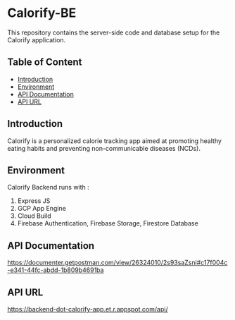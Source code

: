 # Calorify-BE

This repository contains the server-side code and database setup for the Calorify application.

## Table of Content

- [Introduction](#introduction)
- [Environment](#environment)
- [API Documentation](#api-documentation)
- [API URL](#api-url)


## Introduction

Calorify is a personalized calorie tracking app aimed at promoting healthy eating habits and preventing non-communicable diseases (NCDs).

## Environment

Calorify Backend runs with :
  1. Express JS
  2. GCP App Engine
  3. Cloud Build
  4. Firebase Authentication, Firebase Storage, Firestore Database

## API Documentation 
https://documenter.getpostman.com/view/26324010/2s93saZsni#c17f004c-e341-44fc-abdd-1b809b4691ba

## API URL
https://backend-dot-calorify-app.et.r.appspot.com/api/
